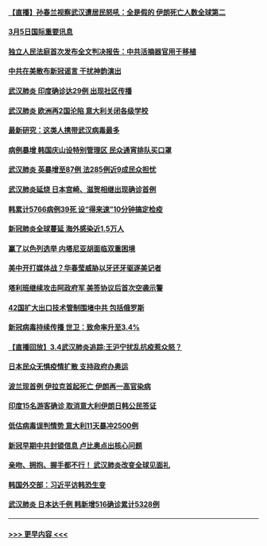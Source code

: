 #### [【直播】孙春兰视察武汉遭居民怒吼：全是假的 伊朗死亡人数全球第二](../pages/prog202/a102792487.md?t=03052231) 
#### [3月5日国际重要讯息](../pages/prog202/a102792420.md?t=03052231) 
#### [独立人民法庭首次发布全文判决报告：中共活摘器官用于移植](../pages/prog202/a102792401.md?t=03052231) 
#### [中共在美散布新冠谣言 干扰神韵演出](../pages/prog202/a102792386.md?t=03052231) 
#### [武汉肺炎 印度确诊达29例 出现社区传播](../pages/prog202/a102792349.md?t=03052231) 
#### [武汉肺炎 欧洲再2国沦陷 意大利关闭各级学校](../pages/prog202/a102792333.md?t=03052231) 
#### [最新研究：这类人携带武汉病毒最多](../pages/prog202/a102792332.md?t=03052231) 
#### [病例暴增 韩国庆山设特别管理区 民众通宵排队买口罩](../pages/prog202/a102792310.md?t=03052231) 
#### [武汉肺炎 英暴增至87例 法285例近9成民众担忧](../pages/prog202/a102792200.md?t=03052231) 
#### [武汉肺炎延烧 日本宫崎、滋贺相继出现确诊首例](../pages/prog202/a102792170.md?t=03052231) 
#### [韩累计5766病例39死 设“得来速”10分钟搞定检疫](../pages/prog202/a102792109.md?t=03052231) 
#### [新冠肺炎全球蔓延 海外感染近1.5万人](../pages/prog202/a102792022.md?t=03052231) 
#### [赢了以色列选举 内塔尼亚胡面临双重困境](../pages/prog202/a102792017.md?t=03052231) 
#### [美中开打媒体战？华春莹威胁以牙还牙驱逐美记者](../pages/prog202/a102791898.md?t=03052231) 
#### [塔利班继续攻击阿政府军 美签协议后首次空袭示警](../pages/prog202/a102791905.md?t=03052231) 
#### [42国扩大出口技术管制围堵中共 包括俄罗斯](../pages/prog202/a102791820.md?t=03052231) 
#### [新冠病毒持续传播 世卫：致命率升至3.4%](../pages/prog202/a102791822.md?t=03052231) 
#### [【直播回放】3.4武汉肺炎追踪:王沪宁扰乱抗疫惹众怒？](../pages/prog202/a102789799.md?t=03052231) 
#### [日本民众无惧疫情扩散 支持政府办奥运](../pages/prog202/a102791580.md?t=03052231) 
#### [波兰现首例 伊拉克首起死亡 伊朗再一高官染病](../pages/prog202/a102791525.md?t=03052231) 
#### [印度15名游客确诊 取消意大利伊朗日韩公民签证](../pages/prog202/a102791475.md?t=03052231) 
#### [低估病毒误判情势 意大利11天暴冲2500例](../pages/prog202/a102791348.md?t=03052231) 
#### [新冠早期中共封锁信息 卢比奥点出核心问题](../pages/prog202/a102791383.md?t=03052231) 
#### [亲吻、拥抱、握手都不行！ 武汉肺炎改变全球见面礼](../pages/prog202/a102791314.md?t=03052231) 
#### [韩国外交部：习近平访韩恐生变](../pages/prog202/a102791303.md?t=03052231) 
#### [武汉肺炎 日本达千例 韩新增516确诊累计5328例](../pages/prog202/a102791290.md?t=03052231) 

----
#### [ >>> 更早内容 <<< ](../indexes/prog202-earlier.md)
